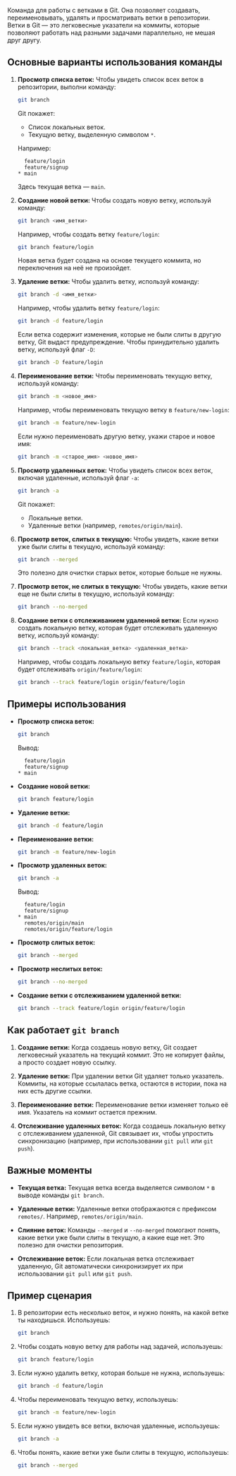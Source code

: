 Команда для работы с ветками в Git. Она позволяет создавать, переименовывать, удалять и просматривать ветки в репозитории. Ветки в Git — это легковесные указатели на коммиты, которые позволяют работать над разными задачами параллельно, не мешая друг другу.

## Основные варианты использования команды

1. **Просмотр списка веток:**
   Чтобы увидеть список всех веток в репозитории, выполни команду:

   ```bash
   git branch
   ```

   Git покажет:
   - Список локальных веток.
   - Текущую ветку, выделенную символом `*`.

   Например:

   ```
     feature/login
     feature/signup
   * main
   ```

   Здесь текущая ветка — `main`.

2. **Создание новой ветки:**
   Чтобы создать новую ветку, используй команду:

   ```bash
   git branch <имя_ветки>
   ```

   Например, чтобы создать ветку `feature/login`:

   ```bash
   git branch feature/login
   ```

   Новая ветка будет создана на основе текущего коммита, но переключения на неё не произойдет.

3. **Удаление ветки:**
   Чтобы удалить ветку, используй команду:

   ```bash
   git branch -d <имя_ветки>
   ```

   Например, чтобы удалить ветку `feature/login`:

   ```bash
   git branch -d feature/login
   ```

   Если ветка содержит изменения, которые не были слиты в другую ветку, Git выдаст предупреждение. Чтобы принудительно удалить ветку, используй флаг `-D`:

   ```bash
   git branch -D feature/login
   ```

4. **Переименование ветки:**
   Чтобы переименовать текущую ветку, используй команду:

   ```bash
   git branch -m <новое_имя>
   ```

   Например, чтобы переименовать текущую ветку в `feature/new-login`:

   ```bash
   git branch -m feature/new-login
   ```

   Если нужно переименовать другую ветку, укажи старое и новое имя:

   ```bash
   git branch -m <старое_имя> <новое_имя>
   ```

5. **Просмотр удаленных веток:**
   Чтобы увидеть список всех веток, включая удаленные, используй флаг `-a`:

   ```bash
   git branch -a
   ```

   Git покажет:
   - Локальные ветки.
   - Удаленные ветки (например, `remotes/origin/main`).

6. **Просмотр веток, слитых в текущую:**
   Чтобы увидеть, какие ветки уже были слиты в текущую, используй команду:

   ```bash
   git branch --merged
   ```

   Это полезно для очистки старых веток, которые больше не нужны.

7. **Просмотр веток, не слитых в текущую:**
   Чтобы увидеть, какие ветки еще не были слиты в текущую, используй команду:

   ```bash
   git branch --no-merged
   ```

8. **Создание ветки с отслеживанием удаленной ветки:**
   Если нужно создать локальную ветку, которая будет отслеживать удаленную ветку, используй команду:

   ```bash
   git branch --track <локальная_ветка> <удаленная_ветка>
   ```

   Например, чтобы создать локальную ветку `feature/login`, которая будет отслеживать `origin/feature/login`:

   ```bash
   git branch --track feature/login origin/feature/login
   ```

## Примеры использования

- **Просмотр списка веток:**

  ```bash
  git branch
  ```

  Вывод:

  ```
    feature/login
    feature/signup
  * main
  ```

- **Создание новой ветки:**

  ```bash
  git branch feature/login
  ```

- **Удаление ветки:**

  ```bash
  git branch -d feature/login
  ```

- **Переименование ветки:**

  ```bash
  git branch -m feature/new-login
  ```

- **Просмотр удаленных веток:**

  ```bash
  git branch -a
  ```

  Вывод:

  ```
    feature/login
    feature/signup
  * main
    remotes/origin/main
    remotes/origin/feature/login
  ```

- **Просмотр слитых веток:**

  ```bash
  git branch --merged
  ```

- **Просмотр неслитых веток:**

  ```bash
  git branch --no-merged
  ```

- **Создание ветки с отслеживанием удаленной ветки:**

  ```bash
  git branch --track feature/login origin/feature/login
  ```

## Как работает `git branch`

1. **Создание ветки:**
   Когда создаешь новую ветку, Git создает легковесный указатель на текущий коммит. Это не копирует файлы, а просто создает новую ссылку.

2. **Удаление ветки:**
   При удалении ветки Git удаляет только указатель. Коммиты, на которые ссылалась ветка, остаются в истории, пока на них есть другие ссылки.

3. **Переименование ветки:**
   Переименование ветки изменяет только её имя. Указатель на коммит остается прежним.

4. **Отслеживание удаленных веток:**
   Когда создаешь локальную ветку с отслеживанием удаленной, Git связывает их, чтобы упростить синхронизацию (например, при использовании `git pull` или `git push`).

## Важные моменты

- **Текущая ветка:**
   Текущая ветка всегда выделяется символом `*` в выводе команды `git branch`.

- **Удаленные ветки:**
   Удаленные ветки отображаются с префиксом `remotes/`. Например, `remotes/origin/main`.

- **Слияние веток:**
   Команды `--merged` и `--no-merged` помогают понять, какие ветки уже были слиты в текущую, а какие еще нет. Это полезно для очистки репозитория.

- **Отслеживание веток:**
   Если локальная ветка отслеживает удаленную, Git автоматически синхронизирует их при использовании `git pull` или `git push`.

## Пример сценария

1. В репозитории есть несколько веток, и нужно понять, на какой ветке ты находишься. Используешь:

   ```bash
   git branch
   ```

2. Чтобы создать новую ветку для работы над задачей, используешь:

   ```bash
   git branch feature/login
   ```

3. Если нужно удалить ветку, которая больше не нужна, используешь:

   ```bash
   git branch -d feature/login
   ```

4. Чтобы переименовать текущую ветку, используешь:

   ```bash
   git branch -m feature/new-login
   ```

5. Если нужно увидеть все ветки, включая удаленные, используешь:

   ```bash
   git branch -a
   ```

6. Чтобы понять, какие ветки уже были слиты в текущую, используешь:

   ```bash
   git branch --merged
   ```